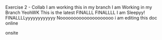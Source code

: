 Exercise 2 - Collab
I am working this in my branch 
I am Working in my Branch YeohWK
This is the latest 
FINALLL
FINALLLL
I am Sleepyy!
FINALLLLyyyyyyyyyyyy
Noooooooooooooooooooo
i am editing this doc online

onsite
